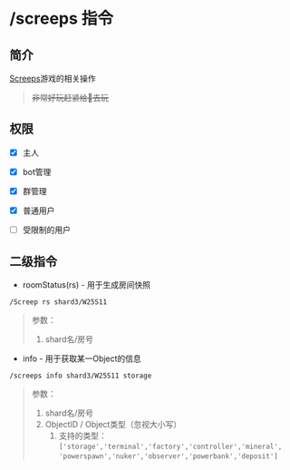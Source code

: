 # /screeps 指令

## 简介

[Screeps](https://screeps.com)游戏的相关操作

> ~~非常好玩赶紧给👴去玩~~

## 权限

* [x] 主人

* [x] bot管理

* [x] 群管理

* [x] 普通用户

* [ ] 受限制的用户

## 二级指令

* roomStatus\(rs\)  - 用于生成房间快照 

```
/Screep rs shard3/W25S11
```

> 参数：
>
> 1. shard名/房号

* info  - 用于获取某一Object的信息

```
/screeps info shard3/W25S11 storage
```

> 参数：
>
> 1. shard名/房号
> 2. ObjectID / Object类型（忽视大小写） 
>    1. 支持的类型：
>       `['storage','terminal','factory','controller','mineral',`
>       `'powerspawn','nuker','observer','powerbank','deposit']`



